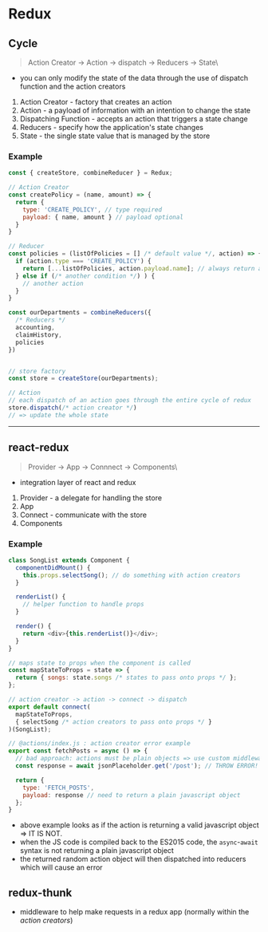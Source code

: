 # Redux

## Cycle
> Action Creator &rarr; Action &rarr; dispatch &rarr; Reducers &rarr; State\
* you can only modify the state of the data through the use of dispatch function and the action creators

1. Action Creator - factory that creates an action
2. Action - a payload of information with an intention to change the state
3. Dispatching Function - accepts an action that triggers a state change
4. Reducers - specify how the application's state changes
5. State - the single state value that is managed by the store

### Example
```javascript
const { createStore, combineReducer } = Redux;

// Action Creator
const createPolicy = (name, amount) => {
  return {
    type: 'CREATE_POLICY', // type required
    payload: { name, amount } // payload optional
  }
}

// Reducer
const policies = (listOfPolicies = [] /* default value */, action) => {
  if (action.type === 'CREATE_POLICY') {
    return [...listOfPolicies, action.payload.name]; // always return a newly made object to make ease of time travel debugging
  } else if (/* another condition */) ) {
    // another action
  }
}

const ourDepartments = combineReducers({
  /* Reducers */
  accounting,
  claimHistory,
  policies
})


// store factory
const store = createStore(ourDepartments);

// Action
// each dispatch of an action goes through the entire cycle of redux
store.dispatch(/* action creator */)
// => update the whole state
```

---

## react-redux
> Provider &rarr; App &rarr; Connnect &rarr; Components\
* integration layer of react and redux

1. Provider - a delegate for handling the store
2. App
3. Connect - communicate with the store
4. Components

### Example
```javascript
class SongList extends Component {
  componentDidMount() {
    this.props.selectSong(); // do something with action creators
  }

  renderList() {
    // helper function to handle props
  }

  render() {
    return <div>{this.renderList()}</div>;
  }
}

// maps state to props when the component is called
const mapStateToProps = state => {
  return { songs: state.songs /* states to pass onto props */ };
};

// action creator -> action -> connect -> dispatch
export default connect(
  mapStateToProps, 
  { selectSong /* action creators to pass onto props */ }
)(SongList);
```
```javascript
// @actions/index.js : action creator error example
export const fetchPosts = async () => {
  // bad approach: actions must be plain objects => use custom middleware for async's
  const response = await jsonPlaceholder.get('/post'); // THROW ERROR!

  return {
    type: 'FETCH_POSTS',
    payload: response // need to return a plain javascript object
  };
}
```
* above example looks as if the action is returning a valid javascript object => IT IS NOT.
* when the JS code is compiled back to the ES2015 code, the `async`-`await` syntax is not returning a plain javascript object
* the returned random action object will then dispatched into reducers which will cause an error

## redux-thunk
* middleware to help make requests in a redux app (normally within the *action creators*)